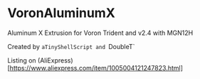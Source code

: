 # VoronAluminumX

Aluminum X Extrusion for Voron Trident and v2.4 with MGN12H

Created by `aTinyShellScript and `DoubleT`

Listing on (AliExpress)[https://www.aliexpress.com/item/1005004121247823.html]